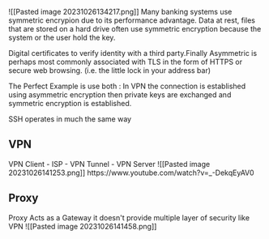 ![[Pasted image 20231026134217.png]]
Many banking systems use symmetric encrypion due to its performance advantage.
Data at rest, files that are stored on a hard drive often use symmetric encryption because the system or the user hold the key.

Digital certificates to verify identity with a third party.Finally Asymmetric is perhaps most commonly associated with TLS in the form of HTTPS or secure web browsing. (i.e. the little lock in your address bar)

The Perfect Example is use both : In VPN the connection is established using asymmetric encryption then private keys are exchanged and symmetric encryption is established.

SSH operates in much the same way



<h2>VPN</h2>
VPN Client - ISP - VPN Tunnel - VPN Server
![[Pasted image 20231026141253.png]]
https://www.youtube.com/watch?v=_-DekqEyAV0


<h2>Proxy</h2>
Proxy Acts as a Gateway it doesn't provide multiple layer of security like VPN
![[Pasted image 20231026141458.png]]


